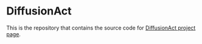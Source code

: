 # DiffusionAct

This is the repository that contains the source code for [DiffusionAct project page](https://stelabou.github.io/diffusionact/).
